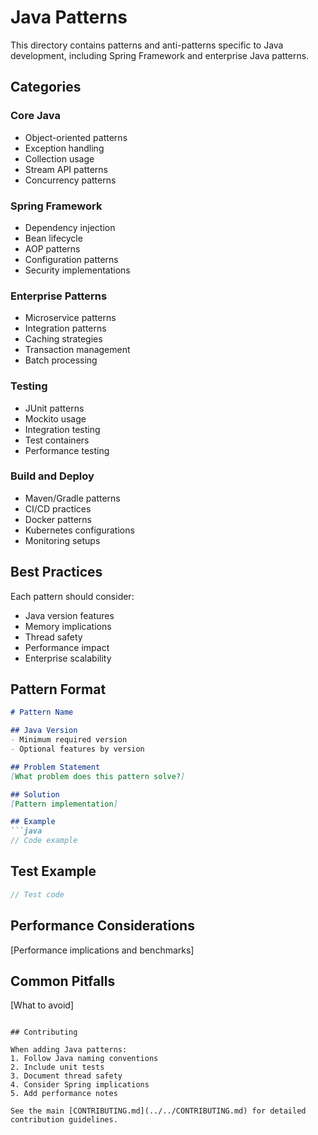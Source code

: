 # Java Patterns

This directory contains patterns and anti-patterns specific to Java development, including Spring Framework and enterprise Java patterns.

## Categories

### Core Java
- Object-oriented patterns
- Exception handling
- Collection usage
- Stream API patterns
- Concurrency patterns

### Spring Framework
- Dependency injection
- Bean lifecycle
- AOP patterns
- Configuration patterns
- Security implementations

### Enterprise Patterns
- Microservice patterns
- Integration patterns
- Caching strategies
- Transaction management
- Batch processing

### Testing
- JUnit patterns
- Mockito usage
- Integration testing
- Test containers
- Performance testing

### Build and Deploy
- Maven/Gradle patterns
- CI/CD practices
- Docker patterns
- Kubernetes configurations
- Monitoring setups

## Best Practices

Each pattern should consider:
- Java version features
- Memory implications
- Thread safety
- Performance impact
- Enterprise scalability

## Pattern Format

```markdown
# Pattern Name

## Java Version
- Minimum required version
- Optional features by version

## Problem Statement
[What problem does this pattern solve?]

## Solution
[Pattern implementation]

## Example
```java
// Code example
```

## Test Example
```java
// Test code
```

## Performance Considerations
[Performance implications and benchmarks]

## Common Pitfalls
[What to avoid]
```

## Contributing

When adding Java patterns:
1. Follow Java naming conventions
2. Include unit tests
3. Document thread safety
4. Consider Spring implications
5. Add performance notes

See the main [CONTRIBUTING.md](../../CONTRIBUTING.md) for detailed contribution guidelines.
